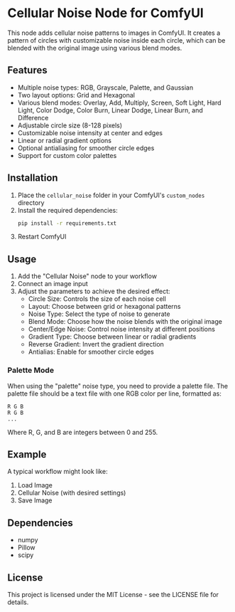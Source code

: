 # Cellular Noise Node for ComfyUI

This node adds cellular noise patterns to images in ComfyUI. It creates a pattern of circles with customizable noise inside each circle, which can be blended with the original image using various blend modes.

## Features

- Multiple noise types: RGB, Grayscale, Palette, and Gaussian
- Two layout options: Grid and Hexagonal
- Various blend modes: Overlay, Add, Multiply, Screen, Soft Light, Hard Light, Color Dodge, Color Burn, Linear Dodge, Linear Burn, and Difference
- Adjustable circle size (8-128 pixels)
- Customizable noise intensity at center and edges
- Linear or radial gradient options
- Optional antialiasing for smoother circle edges
- Support for custom color palettes

## Installation

1. Place the `cellular_noise` folder in your ComfyUI's `custom_nodes` directory
2. Install the required dependencies:
   ```bash
   pip install -r requirements.txt
   ```
3. Restart ComfyUI

## Usage

1. Add the "Cellular Noise" node to your workflow
2. Connect an image input
3. Adjust the parameters to achieve the desired effect:
   - Circle Size: Controls the size of each noise cell
   - Layout: Choose between grid or hexagonal patterns
   - Noise Type: Select the type of noise to generate
   - Blend Mode: Choose how the noise blends with the original image
   - Center/Edge Noise: Control noise intensity at different positions
   - Gradient Type: Choose between linear or radial gradients
   - Reverse Gradient: Invert the gradient direction
   - Antialias: Enable for smoother circle edges

### Palette Mode

When using the "palette" noise type, you need to provide a palette file. The palette file should be a text file with one RGB color per line, formatted as:
```
R G B
R G B
...
```
Where R, G, and B are integers between 0 and 255.

## Example

A typical workflow might look like:
1. Load Image
2. Cellular Noise (with desired settings)
3. Save Image

## Dependencies

- numpy
- Pillow
- scipy

## License

This project is licensed under the MIT License - see the LICENSE file for details. 